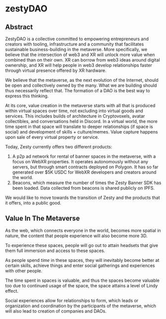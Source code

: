 # zestyDAO

## Abstract

ZestyDAO is a collective committed to empowering entrepreneurs and creators with tooling, infrastructure and a community that facilitates sustainable business-building in the metaverse. More specifically, we believe that the intersection of web3 and XR will unlock more value when combined than on their own. XR can borrow from web3 ideas around digital ownership, and XR will help people in web3 develop relationships faster through virtual presence offered by XR hardware.

We believe that the metaverse, as the next evolution of the Internet, should be open and collectively owned by the many. What we are building should thus necessarily reflect that. The formation of a DAO is the best way to express this thinking.

At its core, value creation in the metaverse starts with all that is produced within virtual spaces over time, not excluding into virtual goods and services. This includes builds of architecture in Cryptovoxels, avatar collectibles, and conversations held in Discord. In a virtual world, the more time spent in that space will translate to deeper relationships (if space is social) and development of skills + culture/memes. Value capture happens upon sale of every virtual property or service.

Today, Zesty currently offers two different products:
1. A p2p ad network for rental of banner spaces in the metaverse, with a focus on WebXR properties. It operates autonomously without any servers, but through smart contracts deployed on Polygon. It has so far generated over $5K USDC for WebXR developers and creators around the world.
2. Beacons, which measure the number of times the Zesty Banner SDK has been loaded. Data collected from beacons is shared publicly on IPFS.

We would like to move towards the transition of Zesty and the products that it offers, into a public good.

## Value In The Metaverse

As the web, which connects everyone in the world, becomes more spatial in nature, the content that people experience will also become more 3D.

To experience these spaces, people will go out to attain headsets that give them full immersion and access to these spaces.

As people spend _time_ in these spaces, they will inevitably become better at certain skills, achieve things and enter social gatherings and experiences with other people.

The time spent in spaces is valuable, and thus the spaces become valuable too due to continued usage of the space, the space attains a level of Lindy effect.

Social experiences allow for relationships to form, which leads or organization and coordination by the participants of the metaverse, which will also lead to creation of companies and DAOs.

